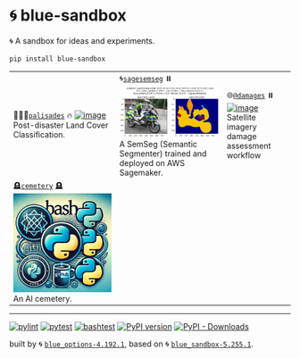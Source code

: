 # 🌀 blue-sandbox

🌀 A sandbox for ideas and experiments.

```bash
pip install blue-sandbox
```

|   |   |   |
| --- | --- | --- |
| 🧑🏽‍🚒[`palisades`](https://github.com/kamangir/blue-sandbox/blob/main/blue_sandbox/palisades/README.md) 🔥 [![image](https://github.com/kamangir/assets/raw/main/blue-geo/Maxar-Open-Datacube.png?raw=true)](https://github.com/kamangir/blue-sandbox/blob/main/blue_sandbox/palisades/README.md) Post-disaster Land Cover Classification. | 🌀[`sagesemseg`](https://github.com/kamangir/blue-sandbox/blob/main/blue_sandbox/sagesemseg/README.md) ⏸️ [![image](https://github.com/kamangir/assets/blob/main/blue-sandbox/sagesemseg-predict.png?raw=true)](https://github.com/kamangir/blue-sandbox/blob/main/blue_sandbox/sagesemseg/README.md) A SemSeg (Semantic Segmenter) trained and deployed on AWS Sagemaker. | 🌐[``@damages``](https://github.com/kamangir/blue-sandbox/blob/main/blue_sandbox/microsoft_building_damage_assessment/README.md) ⏸️ [![image](https://github.com/kamangir/assets/raw/main/blue-sandbox/Maui-Hawaii-fires-Aug-23-ingest-2025-01-10-qqJqhm.png?raw=true)](https://github.com/kamangir/blue-sandbox/blob/main/blue_sandbox/microsoft_building_damage_assessment/README.md) Satellite imagery damage assessment workflow |
| 🪦[`cemetery`](https://github.com/kamangir/blue-sandbox/blob/main/blue_sandbox/cemetery/README.md) 🪦 [![image](https://github.com/kamangir/assets/raw/main/blue-plugin/marquee.png?raw=true)](https://github.com/kamangir/blue-sandbox/blob/main/blue_sandbox/cemetery/README.md) An AI cemetery. |  |  |

---


[![pylint](https://github.com/kamangir/blue-sandbox/actions/workflows/pylint.yml/badge.svg)](https://github.com/kamangir/blue-sandbox/actions/workflows/pylint.yml) [![pytest](https://github.com/kamangir/blue-sandbox/actions/workflows/pytest.yml/badge.svg)](https://github.com/kamangir/blue-sandbox/actions/workflows/pytest.yml) [![bashtest](https://github.com/kamangir/blue-sandbox/actions/workflows/bashtest.yml/badge.svg)](https://github.com/kamangir/blue-sandbox/actions/workflows/bashtest.yml) [![PyPI version](https://img.shields.io/pypi/v/blue-sandbox.svg)](https://pypi.org/project/blue-sandbox/) [![PyPI - Downloads](https://img.shields.io/pypi/dd/blue-sandbox)](https://pypistats.org/packages/blue-sandbox)

built by 🌀 [`blue_options-4.192.1`](https://github.com/kamangir/awesome-bash-cli), based on 🌀 [`blue_sandbox-5.255.1`](https://github.com/kamangir/blue-sandbox).
